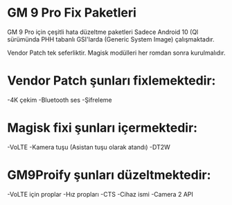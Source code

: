 # GM 9 Pro Fix Paketleri
GM 9 Pro için çeşitli hata düzeltme paketleri
Sadece Android 10 (Ql sürümünda PHH tabanlı GSI'larda (Generic System Image) çalışmaktadır.

Vendor Patch tek seferliktir. Magisk modülleri her romdan sonra kurulmalıdır.

# Vendor Patch şunları fixlemektedir:
-4K çekim
-Bluetooth ses
-Şifreleme

# Magisk fixi şunları içermektedir:
-VoLTE
-Kamera tuşu (Asistan tuşu olarak atandı)
-DT2W

# GM9Proify şunları düzeltmektedir:
-VoLTE için proplar
-Hız propları
-CTS
-Cihaz ismi
-Camera 2 API
